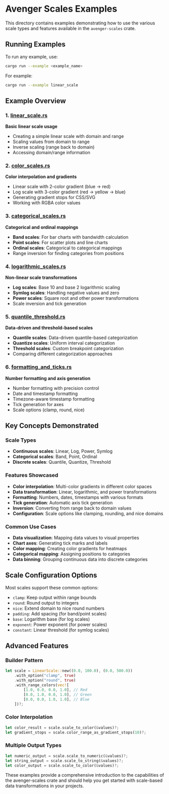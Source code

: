 # Avenger Scales Examples

This directory contains examples demonstrating how to use the various scale types and features available in the `avenger-scales` crate.

## Running Examples

To run any example, use:

```bash
cargo run --example <example_name>
```

For example:
```bash
cargo run --example linear_scale
```

## Example Overview

### 1. [linear_scale.rs](./linear_scale.rs)
**Basic linear scale usage**
- Creating a simple linear scale with domain and range
- Scaling values from domain to range  
- Inverse scaling (range back to domain)
- Accessing domain/range information

### 2. [color_scales.rs](./color_scales.rs)
**Color interpolation and gradients**
- Linear scale with 2-color gradient (blue → red)
- Log scale with 3-color gradient (red → yellow → blue)
- Generating gradient stops for CSS/SVG
- Working with RGBA color values

### 3. [categorical_scales.rs](./categorical_scales.rs)
**Categorical and ordinal mappings**
- **Band scales**: For bar charts with bandwidth calculation
- **Point scales**: For scatter plots and line charts
- **Ordinal scales**: Categorical to categorical mappings
- Range inversion for finding categories from positions

### 4. [logarithmic_scales.rs](./logarithmic_scales.rs)
**Non-linear scale transformations**
- **Log scales**: Base 10 and base 2 logarithmic scaling
- **Symlog scales**: Handling negative values and zero
- **Power scales**: Square root and other power transformations
- Scale inversion and tick generation

### 5. [quantile_threshold.rs](./quantile_threshold.rs)
**Data-driven and threshold-based scales**
- **Quantile scales**: Data-driven quantile-based categorization
- **Quantize scales**: Uniform interval categorization
- **Threshold scales**: Custom breakpoint categorization
- Comparing different categorization approaches

### 6. [formatting_and_ticks.rs](./formatting_and_ticks.rs)
**Number formatting and axis generation**
- Number formatting with precision control
- Date and timestamp formatting
- Timezone-aware timestamp formatting
- Tick generation for axes
- Scale options (clamp, round, nice)

## Key Concepts Demonstrated

### Scale Types
- **Continuous scales**: Linear, Log, Power, Symlog
- **Categorical scales**: Band, Point, Ordinal
- **Discrete scales**: Quantile, Quantize, Threshold

### Features Showcased
- **Color interpolation**: Multi-color gradients in different color spaces
- **Data transformation**: Linear, logarithmic, and power transformations  
- **Formatting**: Numbers, dates, timestamps with various formats
- **Tick generation**: Automatic axis tick generation
- **Inversion**: Converting from range back to domain values
- **Configuration**: Scale options like clamping, rounding, and nice domains

### Common Use Cases
- **Data visualization**: Mapping data values to visual properties
- **Chart axes**: Generating tick marks and labels
- **Color mapping**: Creating color gradients for heatmaps
- **Categorical mapping**: Assigning positions to categories
- **Data binning**: Grouping continuous data into discrete categories

## Scale Configuration Options

Most scales support these common options:
- `clamp`: Keep output within range bounds
- `round`: Round output to integers
- `nice`: Extend domain to nice round numbers
- `padding`: Add spacing (for band/point scales)
- `base`: Logarithm base (for log scales)
- `exponent`: Power exponent (for power scales)
- `constant`: Linear threshold (for symlog scales)

## Advanced Features

### Builder Pattern
```rust
let scale = LinearScale::new((0.0, 100.0), (0.0, 500.0))
    .with_option("clamp", true)
    .with_option("round", true)
    .with_range_colors(vec![
        [1.0, 0.0, 0.0, 1.0], // Red
        [0.0, 1.0, 0.0, 1.0], // Green  
        [0.0, 0.0, 1.0, 1.0], // Blue
    ])?;
```

### Color Interpolation
```rust
let color_result = scale.scale_to_color(&values)?;
let gradient_stops = scale.color_range_as_gradient_stops(10)?;
```

### Multiple Output Types
```rust
let numeric_output = scale.scale_to_numeric(&values)?;
let string_output = scale.scale_to_string(&values)?;
let color_output = scale.scale_to_color(&values)?;
```

These examples provide a comprehensive introduction to the capabilities of the avenger-scales crate and should help you get started with scale-based data transformations in your projects.